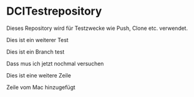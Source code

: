 # DCITestrepository

Dieses Repository wird für Testzwecke wie Push, Clone etc. verwendet.

Dies ist ein weiterer Test

Dies ist ein Branch test

Dass mus ich jetzt nochmal versuchen

Dies ist eine weitere Zeile

Zeile vom Mac hinzugefügt
